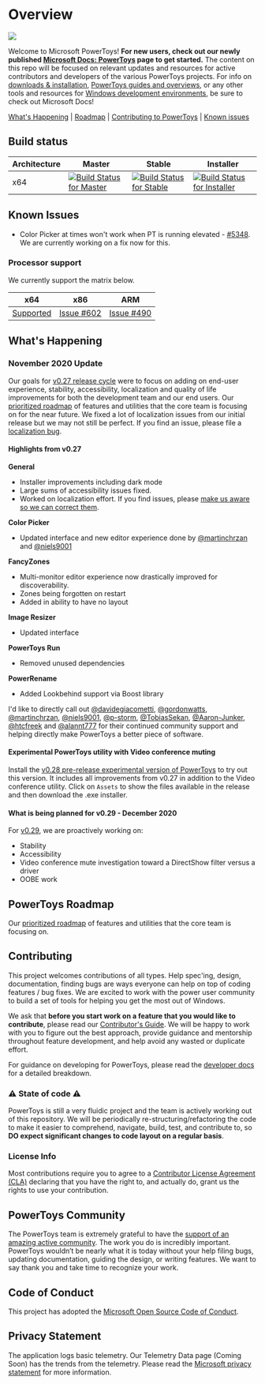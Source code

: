 # Overview

<img src="./doc/images/overview/PT%20hero%20image.png"/>

Welcome to Microsoft PowerToys! **For new users, check out our newly published [Microsoft Docs: PowerToys](https://docs.microsoft.com/en-us/windows/powertoys/) page to get started.** The content on this repo will be focused on relevant updates and resources for active contributors and developers of the various PowerToys projects. For info on [downloads & installation](https://docs.microsoft.com/en-us/windows/powertoys/install), [PowerToys guides and overviews](https://docs.microsoft.com/en-us/windows/powertoys/), or any other tools and resources for [Windows development environments](https://docs.microsoft.com/en-us/windows/dev-environment/overview), be sure to check out Microsoft Docs!

[What's Happening](#whats-happening) | [Roadmap](#powertoys-roadmap) | [Contributing to PowerToys](#contributing) | [Known issues](#known-issues)

## Build status

| Architecture | Master | Stable | Installer |
|--------------|--------|--------|-----------|
| x64 | [![Build Status for Master](https://dev.azure.com/ms/PowerToys/_apis/build/status/microsoft.PowerToys?branchName=master)](https://dev.azure.com/ms/PowerToys/_build/latest?definitionId=219&branchName=master) | [![Build Status for Stable](https://dev.azure.com/ms/PowerToys/_apis/build/status/microsoft.PowerToys?branchName=stable)](https://dev.azure.com/ms/PowerToys/_build/latest?definitionId=219&branchName=stable) | [![Build Status for Installer](https://github-private.visualstudio.com/microsoft/_apis/build/status/CDPX/powertoys/powertoys-Windows-Official-master-Test?branchName=master)](https://github-private.visualstudio.com/microsoft/_build/latest?definitionId=61&branchName=master) |

## Known Issues

- Color Picker at times won't work when PT is running elevated - [#5348](https://github.com/microsoft/PowerToys/issues/5348).  We are currently working on a fix now for this.

### Processor support

We currently support the matrix below.

| x64 | x86 | ARM |
|:---:|:---:|:---:|
| [Supported][github-release-link] | [Issue #602](https://github.com/microsoft/PowerToys/issues/602) | [Issue #490](https://github.com/microsoft/PowerToys/issues/490) |

## What's Happening

### November 2020 Update

Our goals for [v0.27 release cycle][github-release-link] were to focus on adding on end-user experience, stability, accessibility, localization and quality of life improvements for both the development team and our end users.  Our [prioritized roadmap][roadmap] of features and utilities that the core team is focusing on for the near future. We fixed a lot of localization issues from our initial release but we may not still be perfect. If you find an issue, please file a [localization bug][loc-bug].

#### Highlights from v0.27

**General**
- Installer improvements including dark mode
- Large sums of accessibility issues fixed.
- Worked on localization effort. If you find issues, please [make us aware so we can correct them][loc-bug].

**Color Picker**
- Updated interface and new editor experience done by [@martinchrzan](https://github.com/martinchrzan) and [@niels9001](https://github.com/niels9001)

**FancyZones**
- Multi-monitor editor experience now drastically improved for discoverability.
- Zones being forgotten on restart
- Added in ability to have no layout

**Image Resizer**
- Updated interface

**PowerToys Run**
- Removed unused dependencies

**PowerRename**
- Added Lookbehind support via Boost library

I'd like to directly call out [@davidegiacometti](https://github.com/davidegiacometti), [@gordonwatts](https://github.com/gordonwatts), [@martinchrzan](https://github.com/martinchrzan), [@niels9001](https://github.com/niels9001), [@p-storm](https://github.com/p-storm), [@TobiasSekan](https://github.com/TobiasSekan), [@Aaron-Junker](https://github.com/Aaron-Junker), [@htcfreek](https://github.com/htcfreek) and [@alannt777](https://github.com/alannt777) for their continued community support and helping directly make PowerToys a better piece of software.

#### Experimental PowerToys utility with Video conference muting

Install the [v0.28 pre-release experimental version of PowerToys][github-prerelease-link] to try out this version. It includes all improvements from v0.27 in addition to the Video conference utility. Click on `Assets` to show the files available in the release and then download the .exe installer.

#### What is being planned for v0.29 - December 2020

For [v0.29](https://github.com/microsoft/PowerToys/issues?q=is%3Aopen+is%3Aissue+project%3Amicrosoft%2FPowerToys%2F15), we are proactively working on:

- Stability
- Accessibility
- Video conference mute investigation toward a DirectShow filter versus a driver
- OOBE work

## PowerToys Roadmap

Our [prioritized roadmap][roadmap] of features and utilities that the core team is focusing on.

## Contributing

This project welcomes contributions of all types. Help spec'ing, design, documentation, finding bugs are ways everyone can help on top of coding features / bug fixes. We are excited to work with the power user community to build a set of tools for helping you get the most out of Windows.

We ask that **before you start work on a feature that you would like to contribute**, please read our [Contributor's Guide](CONTRIBUTING.md). We will be happy to work with you to figure out the best approach, provide guidance and mentorship throughout feature development, and help avoid any wasted or duplicate effort.

For guidance on developing for PowerToys, please read the [developer docs](/doc/devdocs) for a detailed breakdown.

### ⚠ State of code ⚠

PowerToys is still a very fluidic project and the team is actively working out of this repository.  We will be periodically re-structuring/refactoring the code to make it easier to comprehend, navigate, build, test, and contribute to, so **DO expect significant changes to code layout on a regular basis**.

### License Info

 Most contributions require you to agree to a [Contributor License Agreement (CLA)][oss-CLA] declaring that you have the right to, and actually do, grant us the rights to use your contribution.

## PowerToys Community

The PowerToys team is extremely grateful to have the [support of an amazing active community](COMMUNITY.md). The work you do is incredibly important. PowerToys wouldn’t be nearly what it is today without your help filing bugs, updating documentation, guiding the design, or writing features. We want to say thank you and take time to recognize your work.

## Code of Conduct

This project has adopted the [Microsoft Open Source Code of Conduct][oss-conduct-code].

## Privacy Statement

The application logs basic telemetry. Our Telemetry Data page (Coming Soon) has the trends from the telemetry. Please read the [Microsoft privacy statement][privacyLink] for more information.

[oss-CLA]: https://cla.opensource.microsoft.com
[oss-conduct-code]: CODE_OF_CONDUCT.md
[github-release-link]: https://github.com/microsoft/PowerToys/releases/
[github-prerelease-link]: https://github.com/microsoft/PowerToys/releases/tag/v0.28.0
[roadmap]: https://github.com/microsoft/PowerToys/wiki/Roadmap
[privacyLink]: http://go.microsoft.com/fwlink/?LinkId=521839
[vidConfOverview]: https://aka.ms/PowerToysOverview_VideoConference
[loc-bug]: https://github.com/microsoft/PowerToys/issues/new?assignees=&labels=&template=translation_issue.md&title=
